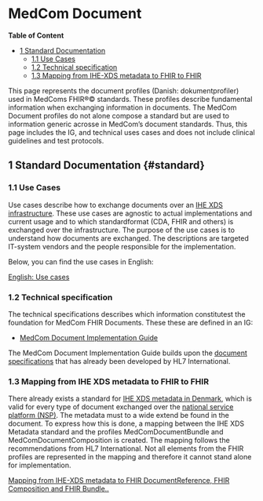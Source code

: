 <!-- HomePage -->
# MedCom Document 
<!-- below is the table of content. Ensure to update it. -->
**Table of Content**
* [1 Standard Documentation](#standard)
  * [1.1 Use Cases](#12-use-cases)
  * [1.2 Technical specification](#13-technical-specification)
  * [1.3 Mapping from IHE-XDS metadata to FHIR to FHIR](#14-mapping-from-oioxml-to-fhir)

This page represents the document profiles (Danish: dokumentprofiler) used in MedComs FHIR®© standards. These profiles describe fundamental information when exchanging information in documents. The MedCom Document profiles do not alone compose a standard but are used to information generic acrosse in MedCom’s document standards. Thus, this page includes the IG, and technical uses cases and does not include clinical guidelines and test protocols. 
 
## 1 Standard Documentation {#standard}

### 1.1 Use Cases

Use cases describe how to exchange documents over an [IHE XDS infrastructure](https://profiles.ihe.net/ITI/TF/Volume1/index.html). These use cases are agnostic to actual implementations and current usage and to which standardformat (CDA, FHIR and others) is exchanged over the infrastructure. The purpose of the use cases is to understand how documents are exchanged. The descriptions are targeted IT-system vendors and the people responsible for the implementation.

Below, you can find the use cases in English:

[English: Use cases](assets/documents/UseCases-ENG.md) 

### 1.2 Technical specification

The technical specifications describes which information constitutest the foundation for MedCom FHIR Documents. These  these are defined in an IG:
 * <a href="https://build.fhir.org/ig/medcomdk/dk-medcom-document/profiles.html" target="_blank">MedCom Document Implementation Guide</a>

The MedCom Document Implementation Guide builds upon the [document specifications](https://hl7.org/fhir/R4/documents.html) that has already been developed by HL7 International. 

### 1.3 Mapping from IHE XDS metadata to FHIR to FHIR
There already exists a standard for <a href="https://svn.medcom.dk/svn/releases/Standarder/IHE/DK_profil_metadata/" target="_blank">IHE XDS metadata in Denmark</a>, which is valid for every type of document exchanged over the [national service platform (NSP)](https://www.nspop.dk/display/Web3/Introduktion+til+NSP-platformen). The metadata must to a wide extend be found in the document. To express how this is done, a mapping between the IHE XDS Metadata standard and the profiles MedComDocumentBundle and MedComDocumentComposition is created. The mapping follows the recommendations from HL7 International. Not all elements from the FHIR profiles are represented in the mapping and therefore it cannot stand alone for implementation.

[Mapping from IHE-XDS metadata to FHIR DocumentReference, FHIR Composition and FHIR Bundle..](assets/documents/Mapping_from_IHE-XDS_metadata_to_FHIR.md) <br>

